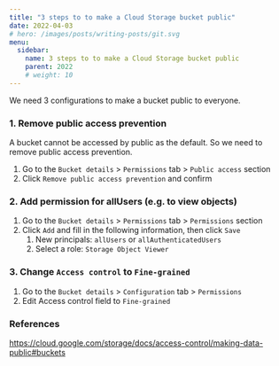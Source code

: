```yaml
---
title: "3 steps to to make a Cloud Storage bucket public"
date: 2022-04-03
# hero: /images/posts/writing-posts/git.svg
menu:
  sidebar:
    name: 3 steps to to make a Cloud Storage bucket public
    parent: 2022
    # weight: 10
---
```


We need 3 configurations to make a bucket public to everyone.

### 1. Remove public access prevention

A bucket cannot be accessed by public as the default. So we need to remove public access prevention.

1. Go to the `Bucket details` > `Permissions` tab > `Public access` section
1. Click `Remove public access prevention` and confirm


### 2. Add permission for allUsers (e.g. to view objects)

1. Go to the `Bucket details` > `Permissions` tab > `Permissions` section
1. Click `Add` and fill in the following information, then click `Save`
    1. New principals: `allUsers` or `allAuthenticatedUsers`
    1. Select a role: `Storage Object Viewer`

### 3. Change `Access control` to `Fine-grained`

1. Go to the `Bucket details` > `Configuration` tab > `Permissions`
1. Edit Access control field to `Fine-grained`

### References
https://cloud.google.com/storage/docs/access-control/making-data-public#buckets
